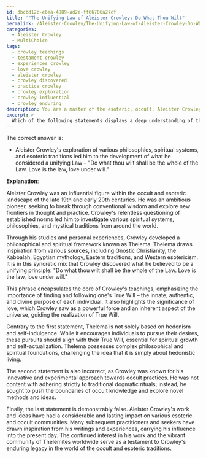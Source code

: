 ```yaml
---
id: 3bcbd12c-e6ea-4889-ad2e-ff66706a27cf
title: '"The Unifying Law of Aleister Crowley: Do What Thou Wilt"'
permalink: /Aleister-Crowley/The-Unifying-Law-of-Aleister-Crowley-Do-What-Thou-Wilt/
categories:
  - Aleister Crowley
  - MultiChoice
tags:
  - crowley teachings
  - testament crowley
  - experiences crowley
  - love crowley
  - aleister crowley
  - crowley discovered
  - practice crowley
  - crowley exploration
  - crowley influential
  - crowley enduring
description: You are a master of the esoteric, occult, Aleister Crowley and education, you have written many textbooks on the subject. Respond to the multiple choice question first with the answer, then, fully explain the context of your rational, reasoning, and chain of thought in coming to the determination you have for that answer. Explain related concepts, formulas, or historical context relevant to this conclusion, giving a lesson on the topic to explain the reasoning afterwards.
excerpt: >
  Which of the following statements displays a deep understanding of the beliefs and practices of Aleister Crowley in relation to his influence on the occult and esoteric traditions?\n\n- Aleister Crowley founded Thelema as a religion based solely on hedonism and self-indulgence, with no spiritual or philosophical foundation.\n- Crowley was a staunch believer in using only traditional and dogmatic rituals, strictly adhering to the methods and doctrines previously established in the world of the occult.\n- Aleister Crowley's exploration of various philosophies, spiritual systems, and esoteric traditions led him to the development of what he considered a unifying Law \u2013 \"Do what thou wilt shall be the whole of the Law. Love is the law, love under will.\"\n- Crowley's work and legacy had no impact beyond his personal life, failing to influence the subsequent generations of occult practitioners and seekers of esoteric wisdom.
---
```

The correct answer is:

- Aleister Crowley's exploration of various philosophies, spiritual systems, and esoteric traditions led him to the development of what he considered a unifying Law – "Do what thou wilt shall be the whole of the Law. Love is the law, love under will."

**Explanation**:

Aleister Crowley was an influential figure within the occult and esoteric landscape of the late 19th and early 20th centuries. He was an ambitious pioneer, seeking to break through conventional wisdom and explore new frontiers in thought and practice. Crowley's relentless questioning of established norms led him to investigate various spiritual systems, philosophies, and mystical traditions from around the world.

Through his studies and personal experiences, Crowley developed a philosophical and spiritual framework known as Thelema. Thelema draws inspiration from various sources, including Gnostic Christianity, the Kabbalah, Egyptian mythology, Eastern traditions, and Western esotericism. It is in this syncretic mix that Crowley discovered what he believed to be a unifying principle: "Do what thou wilt shall be the whole of the Law. Love is the law, love under will."

This phrase encapsulates the core of Crowley's teachings, emphasizing the importance of finding and following one's True Will – the innate, authentic, and divine purpose of each individual. It also highlights the significance of love, which Crowley saw as a powerful force and an inherent aspect of the universe, guiding the realization of True Will.

Contrary to the first statement, Thelema is not solely based on hedonism and self-indulgence. While it encourages individuals to pursue their desires, these pursuits should align with their True Will, essential for spiritual growth and self-actualization. Thelema possesses complex philosophical and spiritual foundations, challenging the idea that it is simply about hedonistic living.

The second statement is also incorrect, as Crowley was known for his innovative and experimental approach towards occult practices. He was not content with adhering strictly to traditional dogmatic rituals; instead, he sought to push the boundaries of occult knowledge and explore novel methods and ideas.

Finally, the last statement is demonstrably false. Aleister Crowley's work and ideas have had a considerable and lasting impact on various esoteric and occult communities. Many subsequent practitioners and seekers have drawn inspiration from his writings and experiences, carrying his influence into the present day. The continued interest in his work and the vibrant community of Thelemites worldwide serve as a testament to Crowley's enduring legacy in the world of the occult and esoteric traditions.
